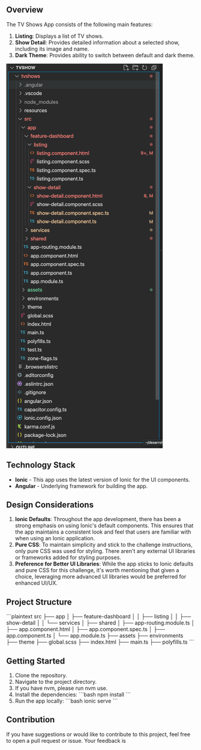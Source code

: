 ## Overview

The TV Shows App consists of the following main features:
1. **Listing**: Displays a list of TV shows.
2. **Show Detail**: Provides detailed information about a selected show, including its image and name.
3. **Dark Theme**: Provides ability to switch between default and dark theme.

![Project Structure](./structure.png)

## Technology Stack

- **Ionic** - This app uses the latest version of Ionic for the UI components.
- **Angular** - Underlying framework for building the app.

## Design Considerations

1. **Ionic Defaults**: Throughout the app development, there has been a strong emphasis on using Ionic's default components. This ensures that the app maintains a consistent look and feel that users are familiar with when using an Ionic application.
2. **Pure CSS**: To maintain simplicity and stick to the challenge instructions, only pure CSS was used for styling. There aren't any external UI libraries or frameworks added for styling purposes.
3. **Preference for Better UI Libraries**: While the app sticks to Ionic defaults and pure CSS for this challenge, it's worth mentioning that given a choice, leveraging more advanced UI libraries would be preferred for enhanced UI/UX.

## Project Structure

\```plaintext
src
├── app
│   ├── feature-dashboard
│   │   ├── listing
│   │   ├── show-detail
│   │   └── services
│   ├── shared
│   ├── app-routing.module.ts
│   ├── app.component.html
│   ├── app.component.spec.ts
│   ├── app.component.ts
│   └── app.module.ts
├── assets
├── environments
├── theme
├── global.scss
├── index.html
├── main.ts
├── polyfills.ts
\```

## Getting Started

1. Clone the repository.
2. Navigate to the project directory.
2. If you have nvm, please run nvm use.
3. Install the dependencies:
    \```bash
    npm install
    \```
4. Run the app locally:
    \```bash
    ionic serve
    \```

## Contribution

If you have suggestions or would like to contribute to this project, feel free to open a pull request or issue. Your feedback is
